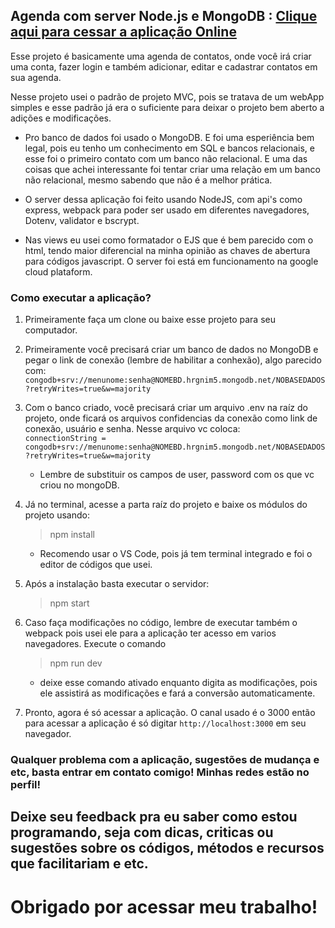 ##  Agenda com server Node.js e MongoDB : [Clique aqui para cessar a aplicação Online](https://agenda.luizsacramento.com.br)

  Esse projeto é basicamente uma agenda de contatos, onde você irá criar uma conta, fazer login e também adicionar, editar e cadastrar contatos em sua agenda.
  
  
  Nesse projeto usei o padrão de projeto MVC, pois se tratava de um webApp simples e esse padrão já era o suficiente para deixar o projeto bem aberto a adições e modificações.
  
  
  - Pro banco de dados foi usado o MongoDB. E foi uma esperiência bem legal, pois eu tenho um conhecimento em SQL e bancos relacionais, e esse foi o primeiro contato com um banco não relacional. E uma das coisas que achei interessante foi tentar criar uma relação em um banco não relacional, mesmo sabendo que não é a melhor prática.
  
  - O server dessa aplicação foi feito usando NodeJS, com api's como express, webpack para poder ser usado em diferentes navegadores, Dotenv, validator e bscrypt. 
  - Nas views eu usei como formatador o EJS que é bem parecido com  o html, tendo maior diferencial na minha opinião as chaves de abertura para códigos javascript. O server foi está em funcionamento na google cloud plataform.


### Como executar a aplicação?

  1. Primeiramente faça um clone ou baixe esse projeto para seu computador.
  2. Primeiramente você precisará criar um banco de dados no MongoDB e pegar o link de conexão (lembre de habilitar a conhexão), algo parecido com: 
        `` congodb+srv://menunome:senha@NOMEBD.hrgnim5.mongodb.net/NOBASEDADOS?retryWrites=true&w=majority``
 
  
  3. Com o banco criado, você precisará criar um arquivo .env na raíz do projeto, onde ficará os arquivos confidencias da conexão como link de conexão, usuário e senha. Nesse arquivo vc coloca: <br>
        ``connectionString = congodb+srv://menunome:senha@NOMEBD.hrgnim5.mongodb.net/NOBASEDADOS?retryWrites=true&w=majority``
        * Lembre de substituir os campos de user, password com os que vc criou no mongoDB.
  4. Já no terminal, acesse a parta raíz do projeto e baixe  os módulos do projeto usando: 
        > npm install 
        * Recomendo usar o VS Code, pois já tem terminal integrado e foi o editor de códigos que usei.

  5. Após a instalação basta executar o servidor: 
        > npm start
  
  6. Caso faça modificações no código, lembre de executar também o webpack pois usei ele para a aplicação ter acesso em varios navegadores. Execute o comando
        > npm run dev
        * deixe esse comando ativado enquanto digita as modificações, pois ele assistirá as modificações e fará a conversão automaticamente.
   
  7. Pronto, agora é só acessar a aplicação. O canal usado é o 3000 então para acessar a aplicação é só digitar ``http://localhost:3000`` em seu navegador.



### Qualquer problema com a aplicação, sugestões de mudança e etc, basta entrar em contato comigo! Minhas redes estão no perfil! 
## Deixe seu feedback pra eu saber como estou programando, seja com dicas, criticas ou sugestões sobre os códigos, métodos e recursos que facilitariam e etc. 
# Obrigado por acessar meu trabalho!
